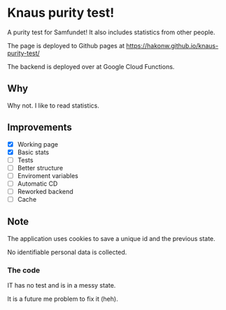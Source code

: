 # Knaus purity test!

A purity test for Samfundet! It also includes statistics from other people.

The page is deployed to Github pages at https://hakonw.github.io/knaus-purity-test/

The backend is deployed over at Google Cloud Functions.

## Why

Why not. I like to read statistics.

## Improvements

- [x] Working page
- [x] Basic stats
- [ ] Tests
- [ ] Better structure
- [ ] Enviroment variables
- [ ] Automatic CD
- [ ] Reworked backend
- [ ] Cache

## Note

The application uses cookies to save a unique id and the previous state.

No identifiable personal data is collected.

### The code

IT has no test and is in a messy state.

It is a future me problem to fix it (heh).
